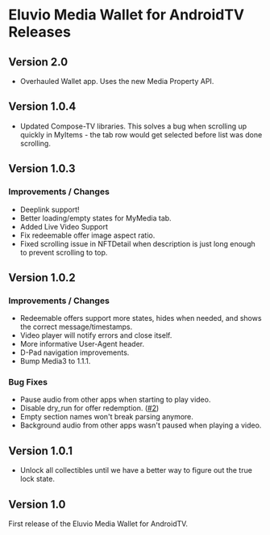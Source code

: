 # Eluvio Media Wallet for AndroidTV Releases

## Version 2.0
* Overhauled Wallet app. Uses the new Media Property API.

## Version 1.0.4
* Updated Compose-TV libraries. This solves a bug when scrolling up quickly in MyItems - the tab row would get selected before list was done scrolling.

## Version 1.0.3
### Improvements / Changes
* Deeplink support!
* Better loading/empty states for MyMedia tab.
* Added Live Video Support
* Fix redeemable offer image aspect ratio. 
* Fixed scrolling issue in NFTDetail when description is just long enough to prevent scrolling to top.

## Version 1.0.2
### Improvements / Changes
* Redeemable offers support more states, hides when needed, and shows the correct message/timestamps.
* Video player will notify errors and close itself.
* More informative User-Agent header.
* D-Pad navigation improvements.
* Bump Media3 to 1.1.1.

### Bug Fixes
* Pause audio from other apps when starting to play video.
* Disable dry_run for offer redemption. ([#2][i2])
* Empty section names won't break parsing anymore.
* Background audio from other apps wasn't paused when playing a video.

## Version 1.0.1
* Unlock all collectibles until we have a better way to figure out the true lock state.

## Version 1.0 ##
First release of the Eluvio Media Wallet for AndroidTV.

[i2]: https://github.com/eluv-io/elv-wallet-android/issues/2
